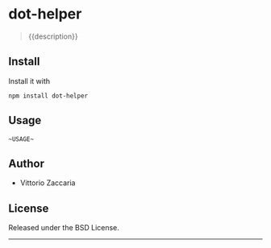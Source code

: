 # dot-helper
> {{description}}

## Install

Install it with

```
npm install dot-helper
```
## Usage

```
~USAGE~
```

## Author

* Vittorio Zaccaria

## License
Released under the BSD License.

***

